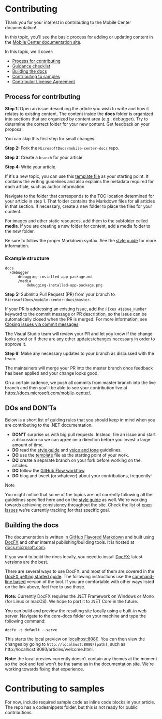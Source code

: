 # Contributing

Thank you for your interest in contributing to the Mobile Center documentation!

In this topic, you'll see the basic process for adding or updating content in the [Mobile Center documentation site](https://docs.microsoft.com/mobile-center).

In this topic, we'll cover:

* [Process for contributing](#process-for-contributing)
* [Guidance checklist](#guidance-checklist)
* [Building the docs](#building-the-docs)
* [Contributing to samples](#contributing-to-samples)
* [Contributor License Agreement](#contributor-license-agreement)

## Process for contributing

**Step 1:** Open an issue describing the article you wish to write and how it relates to existing content.
The content inside the **docs** folder is organized into sections that are organized by content area (e.g., debugger). Try to determine the correct folder for your new content. Get feedback on your proposal.

You can skip this first step for small changes.

**Step 2:** Fork the `MicrosoftDocs/mobile-center-docs` repo.

**Step 3:** Create a `branch` for your article.

**Step 4:** Write your article.

If it's a new topic, you can use this [template file](./styleguide/template.md) as your starting point. It contains the writing guidelines and also explains the metadata required for each article, such as author information.

Navigate to the folder that corresponds to the TOC location determined for your article in step 1.
That folder contains the Markdown files for all articles in that section. If necessary, create a new folder to place the files for your content.

For images and other static resources, add them to the subfolder called **media**. If you are creating a new folder for content, add a media folder to the new folder.

Be sure to follow the proper Markdown syntax. See the [style guide](./styleguide/template.md) for more information.

### Example structure

    docs
      /debugger
          debugging-installed-app-package.md
          /media
              debugging-installed-app-package.png

**Step 5:** Submit a Pull Request (PR) from your branch to `MicrosoftDocs/mobile-center-docs/master`.

If your PR is addressing an existing issue, add the `Fixes #Issue_Number` keyword to the commit message or PR description, so the issue can be automatically closed when the PR is merged. For more information, see [Closing issues via commit messages](https://help.github.com/articles/closing-issues-via-commit-messages/).

The Visual Studio team will review your PR and let you know if the change looks good or if there are any other updates/changes necessary in order to approve it.

**Step 6:** Make any necessary updates to your branch as discussed with the team.

The maintainers will merge your PR into the master branch once feedback has been applied and your change looks good.

On a certain cadence, we push all commits from master branch into the live branch and then you'll be able to see your contribution live at https://docs.microsoft.com/mobile-center/.

## DOs and DON'Ts

Below is a short list of guiding rules that you should keep in mind when you are contributing to the .NET documentation.

- **DON'T** surprise us with big pull requests. Instead, file an issue and start a discussion so we can agree on a direction before you invest a large amount of time.
- **DO** read the [style guide](./styleguide/template.md) and [voice and tone](./styleguide/voice-tone.md) guidelines.
- **DO** use the [template](./styleguide/template.md) file as the starting point of your work.
- **DO** create a separate branch on your fork before working on the articles.
- **DO** follow the [GitHub Flow workflow](https://guides.github.com/introduction/flow/).
- **DO** blog and tweet (or whatever) about your contributions, frequently!

> [!NOTE]
> You might notice that some of the topics are not currently following all the guidelines specified here and on the [style guide](./styleguide/template.md) as well. We're working towards achieving consistency throughout the site. Check the list of [open issues](https://github.com/dotnet/docs/issues?q=is%3Aissue+is%3Aopen+label%3Aguidelines-adherence) we're currently tracking for that specific goal.

## Building the docs

The documentation is written in [GitHub Flavored Markdown](https://help.github.com/categories/writing-on-github/) and built using [DocFX](https://dotnet.github.io/docfx/) and other internal publishing/building tools. It is hosted at [docs.microsoft.com](https://docs.microsoft.com/dotnet).

If you want to build the docs locally, you need to install [DocFX](https://dotnet.github.io/docfx/); latest versions are the best.

There are several ways to use DocFX, and most of them are covered in the [DocFX getting started guide](https://dotnet.github.io/docfx/tutorial/docfx_getting_started.html).
The following instructions use the [command-line based](https://dotnet.github.io/docfx/tutorial/docfx_getting_started.html#2-use-docfx-as-a-command-line-tool) version of the tool.
If you are comfortable with other ways listed on the link above, feel free to use those.

**Note:** Currently DocFX requires the .NET Framework on Windows or Mono (for Linux or macOS). We hope to port it to .NET Core in the future.

You can build and preview the resulting site locally using a built-in web server. Navigate to the core-docs folder on your machine and type the following command:

```
docfx -t default --serve
```

This starts the local preview on [localhost:8080](http://localhost:8080). You can then view the changes by going to `http://localhost:8080/[path]`, such as http://localhost:8080/articles/welcome.html.

**Note:** the local preview currently doesn't contain any themes at the moment so the look and feel won't be the same as in the documentation site. We're working towards fixing that experience.

# Contributing to samples

For now, include required sample code as inline code blocks in your article. The repo has a codesnippets folder, but this is not ready for public contributions.
